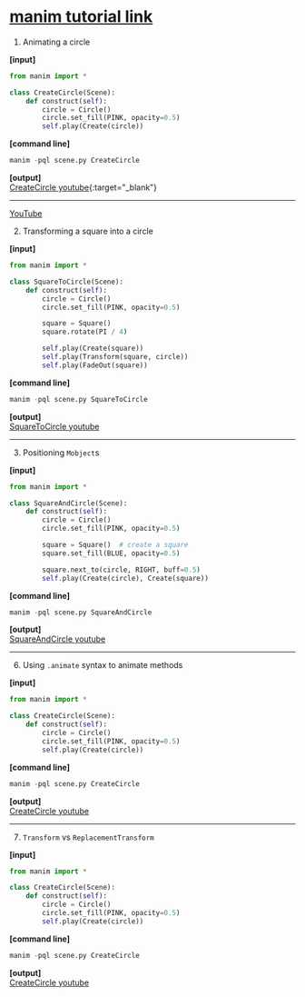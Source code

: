 # [manim tutorial link](https://docs.manim.community/en/stable/tutorials/quickstart.html)

1. Animating a circle


**[input]**
```python
from manim import *

class CreateCircle(Scene):
    def construct(self):
        circle = Circle()
        circle.set_fill(PINK, opacity=0.5)
        self.play(Create(circle))
```  
**[command line]**
```python
manim -pql scene.py CreateCircle
```
**[output]**  
[CreateCircle youtube](https://youtu.be/a6TyJKwqiTc){:target="_blank"}
***
<a href="https://www.youtube.com" target="_blank">YouTube</a>


2. Transforming a square into a circle


**[input]**
```python
from manim import *

class SquareToCircle(Scene):
    def construct(self):
        circle = Circle()  
        circle.set_fill(PINK, opacity=0.5)  

        square = Square()  
        square.rotate(PI / 4)  

        self.play(Create(square))  
        self.play(Transform(square, circle))  
        self.play(FadeOut(square))  
```  
**[command line]**
```python
manim -pql scene.py SquareToCircle
```
**[output]**  
[SquareToCircle youtube](https://youtu.be/iypJjYoq1YQ)
***


  
3. Positioning <code>Mobject</code>s


**[input]**
```python
from manim import *

class SquareAndCircle(Scene):
    def construct(self):
        circle = Circle()  
        circle.set_fill(PINK, opacity=0.5)  

        square = Square()  # create a square
        square.set_fill(BLUE, opacity=0.5)  

        square.next_to(circle, RIGHT, buff=0.5) 
        self.play(Create(circle), Create(square))  
```  
**[command line]**
```python
manim -pql scene.py SquareAndCircle
```
**[output]**  
[SquareAndCircle youtube](https://youtu.be/m2E5gCw8gzA)
***

   
6. Using <code>.animate</code> syntax to animate methods


**[input]**
```python
from manim import *

class CreateCircle(Scene):
    def construct(self):
        circle = Circle()
        circle.set_fill(PINK, opacity=0.5)
        self.play(Create(circle))
```  
**[command line]**
```python
manim -pql scene.py CreateCircle
```
**[output]**  
[CreateCircle youtube](https://youtu.be/a6TyJKwqiTc)
***

     
7. <code>Transform</code> vs <code>ReplacementTransform</code>


**[input]**
```python
from manim import *

class CreateCircle(Scene):
    def construct(self):
        circle = Circle()
        circle.set_fill(PINK, opacity=0.5)
        self.play(Create(circle))
```  
**[command line]**
```python
manim -pql scene.py CreateCircle
```
**[output]**  
[CreateCircle youtube](https://youtu.be/a6TyJKwqiTc)



